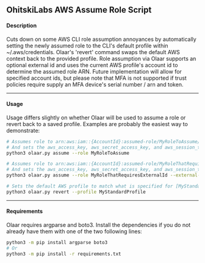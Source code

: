 OhitskiLabs AWS Assume Role Script
----------------------------------

#### Description
Cuts down on some AWS CLI role assumption annoyances by automatically setting the newly assumed role to the CLI's default profile within ~/.aws/credentials. Olaar's 'revert' command swaps the default AWS context back to the provided profile. Role assumption via Olaar supports an optional external id and uses the current AWS profile's account id to determine the assumed role ARN. Future implementation will allow for specified account ids, but please note that MFA is not supported if trust policies require supply an MFA device's serial number / arn and token.

---

#### Usage
Usage differs slightly on whether Olaar will be used to assume a role or revert back to a saved profile. Examples are probably the easiest way to demonstrate:
```bash
# Assumes role to arn:aws:iam::{AccountId}:assumed-role/MyRoleToAssume/MyRoleToAssume-Session
# And sets the aws_access_key, aws_secret_access_key, and aws_session_token in ~/.aws/credentials
python3 olaar.py assume --role MyRoleToAssume
```
```bash
# Assumes role to arn:aws:iam::{AccountId}:assumed-role/MyRoleThatRequiresExternalId/MyRoleThatRequiresExternalId-Session
# And sets the aws_access_key, aws_secret_access_key, and aws_session_token in ~/.aws/credentials
python3 olaar.py assume --role MyRoleThatRequiresExternalId --external-id MyExternalId
```
```bash
# Sets the default AWS profile to match what is specified for [MyStandardProfile] within ~/.aws/credentials
python3 olaar.py revert --profile MyStandardProfile
```

---

#### Requirements
Olaar requires argparse and boto3. Install the dependencies if you do not already have them with one of the two following lines:
```bash
python3 -m pip install argparse boto3
# Or
python3 -m pip install -r requirements.txt
```